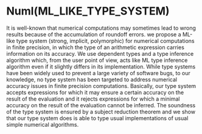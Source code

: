 # Numl(ML_LIKE_TYPE_SYSTEM)

It is well-known that numerical computations may sometimes lead to wrong results because of the accumulation
of roundoff errors. we propose a ML-like type system (strong, implicit, polymorphic) for
numerical computations in finite precision, in which the type of an arithmetic expression carries information
on its accuracy. We use dependent types and a type inference algorithm which, from the user point of view,
acts like ML type inference algorithm even if it slightly differs in its implementation. While type systems have
been widely used to prevent a large variety of software bugs, to our knowledge, no type system has been
targeted to address numerical accuracy issues in finite precision computations. Basically, our type system
accepts expressions for which it may ensure a certain accuracy on the result of the evaluation and it rejects
expressions for which a minimal accuracy on the result of the evaluation cannot be inferred. The soundness
of the type system is ensured by a subject reduction theorem and we show that our type system does is able
to type usual implementations of usual simple numerical algorithms.
